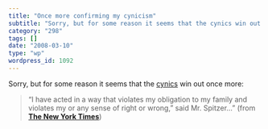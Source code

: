 ```yaml
---
title: "Once more confirming my cynicism"
subtitle: "Sorry, but for some reason it seems that the cynics win out..."
category: "298"
tags: []
date: "2008-03-10"
type: "wp"
wordpress_id: 1092
---
```

Sorry, but for some reason it seems that the [cynics](http://en.wikipedia.org/wiki/Cynicism) win out once more:
> “I have acted in a way that violates my obligation to my family and
violates my or any sense of right or wrong,” said Mr. Spitzer…” (from **[The New York Times](http://www.nytimes.com/2008/03/10/nyregion/10cnd-spitzer.html?hp)**)